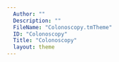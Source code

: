 ```yaml
---
  Author: ""
  Description: ""
  FileName: "Colonoscopy.tmTheme"
  ID: "Colonoscopy"
  Title: "Colonoscopy"
  layout: theme
---
```

  